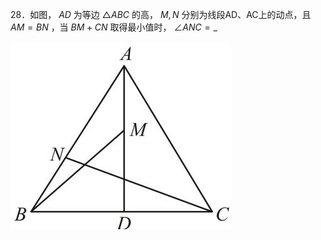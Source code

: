 28．如图， $A D$ 为等边 ${ \triangle A B C }$ 的高， $M , N$ 分别为线段AD、AC上的动点，且 $A M = B N$ ，当 $B M + C N$ 取得最小值时， $\angle A N C = \_$

![](<../../qs_image_DB/专题2-6__逆等线之乾坤大挪移（解析版）/8bd620bd2999aeeda040ba51479b933608b2da64137390e630d97bcf65eee542.jpg>)
